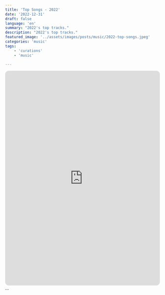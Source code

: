 ```yaml
---
title: 'Top Songs - 2022'
date: '2022-12-31'
draft: false
language: 'en'
summary: "2022's top tracks."
description: "2022's top tracks."
featured_image: '../assets/images/posts/music/2022-top-songs.jpeg'
categories: 'music'
tags:
    - 'curations'
    - 'music'

---
```

<!-- @format -->
<iframe
    style="border-radius:12px"
    src="https://open.spotify.com/embed/playlist/37i9dQZF1F0sijgNaJdgit"
    width="100%"
    height="700"
    frameBorder="0"
    allowfullscreen=""
    allow="
        autoplay;
        clipboard-write;
        encrypted-media;
        fullscreen;
        picture-in-picture
        "
    loading="lazy"
    ></iframe>
...
